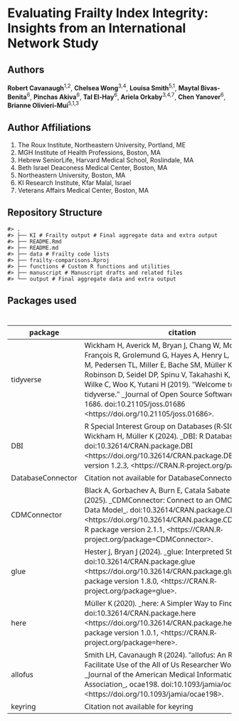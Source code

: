 
<!-- README.md is generated from README.Rmd. Please edit that file -->

# Evaluating Frailty Index Integrity: Insights from an International Network Study

## Authors

**Robert Cavanaugh**<sup>1,2</sup>, **Chelsea Wong**<sup>3,4</sup>,
**Louisa Smith**<sup>5,1</sup>, **Maytal Bivas-Benita**<sup>6</sup>,
**Pinchas Akiva**<sup>6</sup>, **Tal El-Hay**<sup>6</sup>, **Ariela
Orkaby**<sup>3,4,7</sup>, **Chen Yanover**<sup>6</sup>, **Brianne
Olivieri-Mui**<sup>5,1,3</sup>

## Author Affiliations

1.  The Roux Institute, Northeastern University, Portland, ME
2.  MGH Institute of Health Professions, Boston, MA
3.  Hebrew SeniorLife, Harvard Medical School, Roslindale, MA
4.  Beth Israel Deaconess Medical Center, Boston, MA
5.  Northeastern University, Boston, MA
6.  KI Research Institute, Kfar Malal, Israel
7.  Veterans Affairs Medical Center, Boston, MA

## Repository Structure

    #> .
    #> ├── KI # Frailty output # Final aggregate data and extra output
    #> ├── README.Rmd
    #> ├── README.md
    #> ├── data # Frailty code lists
    #> ├── frailty-comparisons.Rproj
    #> ├── functions # Custom R functions and utilities
    #> ├── manuscript # Manuscript drafts and related files
    #> └── output # Final aggregate data and extra output

## Packages used

<div id="vxmueyfynr" style="padding-left:0px;padding-right:0px;padding-top:10px;padding-bottom:10px;overflow-x:auto;overflow-y:auto;width:auto;height:auto;">
<style>#vxmueyfynr table {
  font-family: system-ui, 'Segoe UI', Roboto, Helvetica, Arial, sans-serif, 'Apple Color Emoji', 'Segoe UI Emoji', 'Segoe UI Symbol', 'Noto Color Emoji';
  -webkit-font-smoothing: antialiased;
  -moz-osx-font-smoothing: grayscale;
}
&#10;#vxmueyfynr thead, #vxmueyfynr tbody, #vxmueyfynr tfoot, #vxmueyfynr tr, #vxmueyfynr td, #vxmueyfynr th {
  border-style: none;
}
&#10;#vxmueyfynr p {
  margin: 0;
  padding: 0;
}
&#10;#vxmueyfynr .gt_table {
  display: table;
  border-collapse: collapse;
  line-height: normal;
  margin-left: auto;
  margin-right: auto;
  color: #333333;
  font-size: 16px;
  font-weight: normal;
  font-style: normal;
  background-color: #FFFFFF;
  width: auto;
  border-top-style: solid;
  border-top-width: 2px;
  border-top-color: #A8A8A8;
  border-right-style: none;
  border-right-width: 2px;
  border-right-color: #D3D3D3;
  border-bottom-style: solid;
  border-bottom-width: 2px;
  border-bottom-color: #A8A8A8;
  border-left-style: none;
  border-left-width: 2px;
  border-left-color: #D3D3D3;
}
&#10;#vxmueyfynr .gt_caption {
  padding-top: 4px;
  padding-bottom: 4px;
}
&#10;#vxmueyfynr .gt_title {
  color: #333333;
  font-size: 125%;
  font-weight: initial;
  padding-top: 4px;
  padding-bottom: 4px;
  padding-left: 5px;
  padding-right: 5px;
  border-bottom-color: #FFFFFF;
  border-bottom-width: 0;
}
&#10;#vxmueyfynr .gt_subtitle {
  color: #333333;
  font-size: 85%;
  font-weight: initial;
  padding-top: 3px;
  padding-bottom: 5px;
  padding-left: 5px;
  padding-right: 5px;
  border-top-color: #FFFFFF;
  border-top-width: 0;
}
&#10;#vxmueyfynr .gt_heading {
  background-color: #FFFFFF;
  text-align: center;
  border-bottom-color: #FFFFFF;
  border-left-style: none;
  border-left-width: 1px;
  border-left-color: #D3D3D3;
  border-right-style: none;
  border-right-width: 1px;
  border-right-color: #D3D3D3;
}
&#10;#vxmueyfynr .gt_bottom_border {
  border-bottom-style: solid;
  border-bottom-width: 2px;
  border-bottom-color: #D3D3D3;
}
&#10;#vxmueyfynr .gt_col_headings {
  border-top-style: solid;
  border-top-width: 2px;
  border-top-color: #D3D3D3;
  border-bottom-style: solid;
  border-bottom-width: 2px;
  border-bottom-color: #D3D3D3;
  border-left-style: none;
  border-left-width: 1px;
  border-left-color: #D3D3D3;
  border-right-style: none;
  border-right-width: 1px;
  border-right-color: #D3D3D3;
}
&#10;#vxmueyfynr .gt_col_heading {
  color: #333333;
  background-color: #FFFFFF;
  font-size: 100%;
  font-weight: normal;
  text-transform: inherit;
  border-left-style: none;
  border-left-width: 1px;
  border-left-color: #D3D3D3;
  border-right-style: none;
  border-right-width: 1px;
  border-right-color: #D3D3D3;
  vertical-align: bottom;
  padding-top: 5px;
  padding-bottom: 6px;
  padding-left: 5px;
  padding-right: 5px;
  overflow-x: hidden;
}
&#10;#vxmueyfynr .gt_column_spanner_outer {
  color: #333333;
  background-color: #FFFFFF;
  font-size: 100%;
  font-weight: normal;
  text-transform: inherit;
  padding-top: 0;
  padding-bottom: 0;
  padding-left: 4px;
  padding-right: 4px;
}
&#10;#vxmueyfynr .gt_column_spanner_outer:first-child {
  padding-left: 0;
}
&#10;#vxmueyfynr .gt_column_spanner_outer:last-child {
  padding-right: 0;
}
&#10;#vxmueyfynr .gt_column_spanner {
  border-bottom-style: solid;
  border-bottom-width: 2px;
  border-bottom-color: #D3D3D3;
  vertical-align: bottom;
  padding-top: 5px;
  padding-bottom: 5px;
  overflow-x: hidden;
  display: inline-block;
  width: 100%;
}
&#10;#vxmueyfynr .gt_spanner_row {
  border-bottom-style: hidden;
}
&#10;#vxmueyfynr .gt_group_heading {
  padding-top: 8px;
  padding-bottom: 8px;
  padding-left: 5px;
  padding-right: 5px;
  color: #333333;
  background-color: #FFFFFF;
  font-size: 100%;
  font-weight: initial;
  text-transform: inherit;
  border-top-style: solid;
  border-top-width: 2px;
  border-top-color: #D3D3D3;
  border-bottom-style: solid;
  border-bottom-width: 2px;
  border-bottom-color: #D3D3D3;
  border-left-style: none;
  border-left-width: 1px;
  border-left-color: #D3D3D3;
  border-right-style: none;
  border-right-width: 1px;
  border-right-color: #D3D3D3;
  vertical-align: middle;
  text-align: left;
}
&#10;#vxmueyfynr .gt_empty_group_heading {
  padding: 0.5px;
  color: #333333;
  background-color: #FFFFFF;
  font-size: 100%;
  font-weight: initial;
  border-top-style: solid;
  border-top-width: 2px;
  border-top-color: #D3D3D3;
  border-bottom-style: solid;
  border-bottom-width: 2px;
  border-bottom-color: #D3D3D3;
  vertical-align: middle;
}
&#10;#vxmueyfynr .gt_from_md > :first-child {
  margin-top: 0;
}
&#10;#vxmueyfynr .gt_from_md > :last-child {
  margin-bottom: 0;
}
&#10;#vxmueyfynr .gt_row {
  padding-top: 8px;
  padding-bottom: 8px;
  padding-left: 5px;
  padding-right: 5px;
  margin: 10px;
  border-top-style: solid;
  border-top-width: 1px;
  border-top-color: #D3D3D3;
  border-left-style: none;
  border-left-width: 1px;
  border-left-color: #D3D3D3;
  border-right-style: none;
  border-right-width: 1px;
  border-right-color: #D3D3D3;
  vertical-align: middle;
  overflow-x: hidden;
}
&#10;#vxmueyfynr .gt_stub {
  color: #333333;
  background-color: #FFFFFF;
  font-size: 100%;
  font-weight: initial;
  text-transform: inherit;
  border-right-style: solid;
  border-right-width: 2px;
  border-right-color: #D3D3D3;
  padding-left: 5px;
  padding-right: 5px;
}
&#10;#vxmueyfynr .gt_stub_row_group {
  color: #333333;
  background-color: #FFFFFF;
  font-size: 100%;
  font-weight: initial;
  text-transform: inherit;
  border-right-style: solid;
  border-right-width: 2px;
  border-right-color: #D3D3D3;
  padding-left: 5px;
  padding-right: 5px;
  vertical-align: top;
}
&#10;#vxmueyfynr .gt_row_group_first td {
  border-top-width: 2px;
}
&#10;#vxmueyfynr .gt_row_group_first th {
  border-top-width: 2px;
}
&#10;#vxmueyfynr .gt_summary_row {
  color: #333333;
  background-color: #FFFFFF;
  text-transform: inherit;
  padding-top: 8px;
  padding-bottom: 8px;
  padding-left: 5px;
  padding-right: 5px;
}
&#10;#vxmueyfynr .gt_first_summary_row {
  border-top-style: solid;
  border-top-color: #D3D3D3;
}
&#10;#vxmueyfynr .gt_first_summary_row.thick {
  border-top-width: 2px;
}
&#10;#vxmueyfynr .gt_last_summary_row {
  padding-top: 8px;
  padding-bottom: 8px;
  padding-left: 5px;
  padding-right: 5px;
  border-bottom-style: solid;
  border-bottom-width: 2px;
  border-bottom-color: #D3D3D3;
}
&#10;#vxmueyfynr .gt_grand_summary_row {
  color: #333333;
  background-color: #FFFFFF;
  text-transform: inherit;
  padding-top: 8px;
  padding-bottom: 8px;
  padding-left: 5px;
  padding-right: 5px;
}
&#10;#vxmueyfynr .gt_first_grand_summary_row {
  padding-top: 8px;
  padding-bottom: 8px;
  padding-left: 5px;
  padding-right: 5px;
  border-top-style: double;
  border-top-width: 6px;
  border-top-color: #D3D3D3;
}
&#10;#vxmueyfynr .gt_last_grand_summary_row_top {
  padding-top: 8px;
  padding-bottom: 8px;
  padding-left: 5px;
  padding-right: 5px;
  border-bottom-style: double;
  border-bottom-width: 6px;
  border-bottom-color: #D3D3D3;
}
&#10;#vxmueyfynr .gt_striped {
  background-color: rgba(128, 128, 128, 0.05);
}
&#10;#vxmueyfynr .gt_table_body {
  border-top-style: solid;
  border-top-width: 2px;
  border-top-color: #D3D3D3;
  border-bottom-style: solid;
  border-bottom-width: 2px;
  border-bottom-color: #D3D3D3;
}
&#10;#vxmueyfynr .gt_footnotes {
  color: #333333;
  background-color: #FFFFFF;
  border-bottom-style: none;
  border-bottom-width: 2px;
  border-bottom-color: #D3D3D3;
  border-left-style: none;
  border-left-width: 2px;
  border-left-color: #D3D3D3;
  border-right-style: none;
  border-right-width: 2px;
  border-right-color: #D3D3D3;
}
&#10;#vxmueyfynr .gt_footnote {
  margin: 0px;
  font-size: 90%;
  padding-top: 4px;
  padding-bottom: 4px;
  padding-left: 5px;
  padding-right: 5px;
}
&#10;#vxmueyfynr .gt_sourcenotes {
  color: #333333;
  background-color: #FFFFFF;
  border-bottom-style: none;
  border-bottom-width: 2px;
  border-bottom-color: #D3D3D3;
  border-left-style: none;
  border-left-width: 2px;
  border-left-color: #D3D3D3;
  border-right-style: none;
  border-right-width: 2px;
  border-right-color: #D3D3D3;
}
&#10;#vxmueyfynr .gt_sourcenote {
  font-size: 90%;
  padding-top: 4px;
  padding-bottom: 4px;
  padding-left: 5px;
  padding-right: 5px;
}
&#10;#vxmueyfynr .gt_left {
  text-align: left;
}
&#10;#vxmueyfynr .gt_center {
  text-align: center;
}
&#10;#vxmueyfynr .gt_right {
  text-align: right;
  font-variant-numeric: tabular-nums;
}
&#10;#vxmueyfynr .gt_font_normal {
  font-weight: normal;
}
&#10;#vxmueyfynr .gt_font_bold {
  font-weight: bold;
}
&#10;#vxmueyfynr .gt_font_italic {
  font-style: italic;
}
&#10;#vxmueyfynr .gt_super {
  font-size: 65%;
}
&#10;#vxmueyfynr .gt_footnote_marks {
  font-size: 75%;
  vertical-align: 0.4em;
  position: initial;
}
&#10;#vxmueyfynr .gt_asterisk {
  font-size: 100%;
  vertical-align: 0;
}
&#10;#vxmueyfynr .gt_indent_1 {
  text-indent: 5px;
}
&#10;#vxmueyfynr .gt_indent_2 {
  text-indent: 10px;
}
&#10;#vxmueyfynr .gt_indent_3 {
  text-indent: 15px;
}
&#10;#vxmueyfynr .gt_indent_4 {
  text-indent: 20px;
}
&#10;#vxmueyfynr .gt_indent_5 {
  text-indent: 25px;
}
&#10;#vxmueyfynr .katex-display {
  display: inline-flex !important;
  margin-bottom: 0.75em !important;
}
&#10;#vxmueyfynr div.Reactable > div.rt-table > div.rt-thead > div.rt-tr.rt-tr-group-header > div.rt-th-group:after {
  height: 0px !important;
}
</style>
<table class="gt_table" data-quarto-disable-processing="false" data-quarto-bootstrap="false">
  <thead>
    <tr class="gt_col_headings">
      <th class="gt_col_heading gt_columns_bottom_border gt_left" rowspan="1" colspan="1" scope="col" id="package">package</th>
      <th class="gt_col_heading gt_columns_bottom_border gt_left" rowspan="1" colspan="1" scope="col" id="citation">citation</th>
    </tr>
  </thead>
  <tbody class="gt_table_body">
    <tr><td headers="package" class="gt_row gt_left">tidyverse</td>
<td headers="citation" class="gt_row gt_left">Wickham H, Averick M, Bryan J, Chang W, McGowan LD, François R,
Grolemund G, Hayes A, Henry L, Hester J, Kuhn M, Pedersen TL, Miller E,
Bache SM, Müller K, Ooms J, Robinson D, Seidel DP, Spinu V, Takahashi
K, Vaughan D, Wilke C, Woo K, Yutani H (2019). "Welcome to the
tidyverse." _Journal of Open Source Software_, *4*(43), 1686.
doi:10.21105/joss.01686 &lt;https://doi.org/10.21105/joss.01686&gt;.</td></tr>
    <tr><td headers="package" class="gt_row gt_left">DBI</td>
<td headers="citation" class="gt_row gt_left">R Special Interest Group on Databases (R-SIG-DB), Wickham H, Müller K
(2024). _DBI: R Database Interface_. doi:10.32614/CRAN.package.DBI
&lt;https://doi.org/10.32614/CRAN.package.DBI&gt;, R package version 1.2.3,
&lt;https://CRAN.R-project.org/package=DBI&gt;.</td></tr>
    <tr><td headers="package" class="gt_row gt_left">DatabaseConnector</td>
<td headers="citation" class="gt_row gt_left">Citation not available for DatabaseConnector</td></tr>
    <tr><td headers="package" class="gt_row gt_left">CDMConnector</td>
<td headers="citation" class="gt_row gt_left">Black A, Gorbachev A, Burn E, Catala Sabate M, Nika I (2025).
_CDMConnector: Connect to an OMOP Common Data Model_.
doi:10.32614/CRAN.package.CDMConnector
&lt;https://doi.org/10.32614/CRAN.package.CDMConnector&gt;, R package version
2.1.1, &lt;https://CRAN.R-project.org/package=CDMConnector&gt;.</td></tr>
    <tr><td headers="package" class="gt_row gt_left">glue</td>
<td headers="citation" class="gt_row gt_left">Hester J, Bryan J (2024). _glue: Interpreted String Literals_.
doi:10.32614/CRAN.package.glue
&lt;https://doi.org/10.32614/CRAN.package.glue&gt;, R package version 1.8.0,
&lt;https://CRAN.R-project.org/package=glue&gt;.</td></tr>
    <tr><td headers="package" class="gt_row gt_left">here</td>
<td headers="citation" class="gt_row gt_left">Müller K (2020). _here: A Simpler Way to Find Your Files_.
doi:10.32614/CRAN.package.here
&lt;https://doi.org/10.32614/CRAN.package.here&gt;, R package version 1.0.1,
&lt;https://CRAN.R-project.org/package=here&gt;.</td></tr>
    <tr><td headers="package" class="gt_row gt_left">allofus</td>
<td headers="citation" class="gt_row gt_left">Smith LH, Cavanaugh R (2024). "allofus: An R Package to Facilitate Use
of the All of Us Researcher Workbench." _Journal of the American
Medical Informatics Association_, ocae198. doi:10.1093/jamia/ocae198
&lt;https://doi.org/10.1093/jamia/ocae198&gt;.</td></tr>
    <tr><td headers="package" class="gt_row gt_left">keyring</td>
<td headers="citation" class="gt_row gt_left">Citation not available for keyring</td></tr>
  </tbody>
  &#10;  
</table>
</div>
